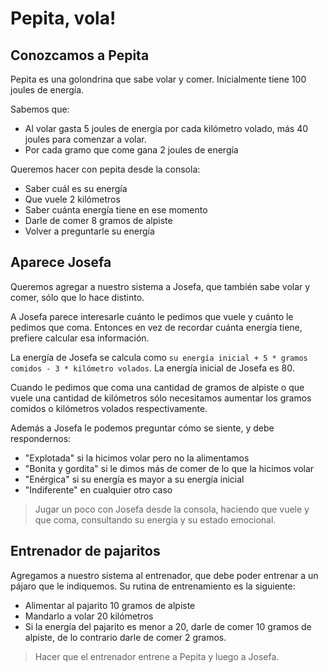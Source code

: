 # Pepita, vola!

## Conozcamos a Pepita

Pepita es una golondrina que sabe volar y comer.
Inicialmente tiene 100 joules de energía.

Sabemos que:
* Al volar gasta 5 joules de energía por cada kilómetro volado, más 40 joules para comenzar a volar.
* Por cada gramo que come gana 2 joules de energía

Queremos hacer con pepita desde la consola:
* Saber cuál es su energía
* Que vuele 2 kilómetros
* Saber cuánta energía tiene en ese momento
* Darle de comer 8 gramos de alpiste
* Volver a preguntarle su energía

## Aparece Josefa

Queremos agregar a nuestro sistema a Josefa, 
que también sabe volar y comer, sólo que lo hace distinto.

A Josefa parece interesarle cuánto le pedimos que vuele y 
cuánto le pedimos que coma. Entonces en vez de recordar cuánta energía tiene, 
prefiere calcular esa información.

La energía de Josefa se calcula como 
`su energía inicial + 5 * gramos comidos - 3 * kilómetro volados`. 
La energía inicial de Josefa es 80.

Cuando le pedimos que coma una cantidad de gramos de alpiste o 
que vuele una cantidad de kilómetros sólo necesitamos aumentar los gramos 
comidos o kilómetros volados respectivamente.

Además a Josefa le podemos preguntar cómo se siente, y debe respondernos:
* "Explotada" si la hicimos volar pero no la alimentamos
* "Bonita y gordita" si le dimos más de comer de lo que la hicimos volar
* "Enérgica" si su energía es mayor a su energía inicial
* "Indiferente" en cualquier otro caso

> Jugar un poco con Josefa desde la consola, haciendo que vuele y que coma, consultando su energía y su estado emocional.

## Entrenador de pajaritos

Agregamos a nuestro sistema al entrenador, que debe poder entrenar a un pájaro que le indiquemos. Su rutina de entrenamiento es la siguiente:
* Alimentar al pajarito 10 gramos de alpiste
* Mandarlo a volar 20 kilómetros
* Si la energía del pajarito es menor a 20, darle de comer 10 gramos de alpiste, de lo contrario darle de comer 2 gramos.

> Hacer que el entrenador entrene a Pepita y luego a Josefa.
